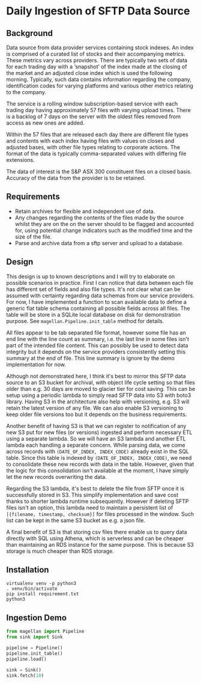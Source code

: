 # Daily Ingestion of SFTP Data Source

## Background
Data source from data provider services containing stock indexes. An index is comprised of a curated list of stocks and 
their accompanying metrics. These metrics vary across providers. There are typically two sets of data for each trading 
day with a ‘snapshot’ of the index made at the closing of the market and an adjusted close index which is used the 
following morning. Typically, such data contains information regarding the company, identification codes for varying 
platforms and various other metrics relating to the company.

The service is a rolling window subscription-based service with each trading day having approximately 57 files with 
varying upload times. There is a backlog of 7 days on the server with the oldest files removed from access as new ones 
are added.

Within the 57 files that are released each day there are different file types and contents with each index having files 
with values on closes and adjusted bases, with other file types relating to corporate actions. The format of the data is 
typically comma-separated values with differing file extensions.

The data of interest is the S&P ASX 300 constituent files on a closed basis. Accuracy of the data from the provider is 
to be retained.

## Requirements
- Retain archives for flexible and independent use of data.
- Any changes regarding the contents of the files made by the source whilst they are on the on the server should to be 
flagged and accounted for, using potential change indicators such as the modified time and the size of the file.
- Parse and archive data from a sftp server and upload to a database. 

## Design

This design is up to known descriptions and I will try to elaborate on possible scenarios in practice. First I can notice
that data between each file has different set of fields and also file types. It's not clear what can be assumed with 
certainty regarding data schemas from our service providers. For now, I have implemented a function to scan available 
data to define a generic flat table schema containing all possible fields across all files. The table will be store in 
a SQLite local database on disk for demonstration purpose. See `magellan.Pipeline.init_table` method for details.

All files appear to be tab separated file format, however
some file has an end line with the line count as summary, i.e. the last line in some files isn't part of the intended 
file content. This can possibly be used to detect data integrity but it depends on the service providers consistently 
setting this summary at the end of file. This line summary is ignore by the demo implementation for now.

Although not demonstrated here, I think it's best to mirror this SFTP data source to an S3 bucket for archival, with 
object life cycle setting so that files older than e.g. 30 days are moved to glacier tier for cost saving. This can be 
setup using a periodic lambda to simply read SFTP data into S3 with boto3 library. Having S3 in the architecture also 
help with versioning, e.g. S3 will retain the latest version of any file. We can also enable S3 versioning to keep older
file versions too but it depends on the business requirements. 

Another benefit of having S3 is that we can register to notification of any new S3 put for new files (or versions) 
ingested and perform necessary ETL using a separate lambda. So we will have an S3 lambda and another ETL lambda each 
handling a separate concern. While parsing data, we come across records with `(DATE_OF_INDEX, INDEX_CODE)` already 
exist in the SQL table. Since this table is indexed by `(DATE_OF_INDEX, INDEX_CODE)`, we need to consolidate these new
records with data in the table. However, given that the logic for this consolidation isn't available at the moment, I 
have simply let the new records overwriting the data.

Regarding the S3 lambda, it's best to delete the file from SFTP once it is successfully stored in S3. This simplify 
implementation and save cost thanks to shorter lambda runtime subsequently. However if deleting SFTP files isn't an 
option, this lambda need to maintain a persistent list of `[{filename, timestamp, checksum}]` for files processed in the window. 
Such list can be kept in the same S3 bucket as e.g. a json file.

A final benefit of S3 is that storing csv files there enable us to query data directly with SQL using Athena, which is
serverless and can be cheaper than maintaining an RDS instance for the same purpose. This is because S3 storage is much
cheaper than RDS storage.

## Installation
```shell script
virtualenv venv -p python3
. venv/bin/activate
pip install requirement.txt
python3
```
## Ingestion Demo
```python
from magellan import Pipeline
from sink import Sink

pipeline = Pipeline()
pipeline.init_table()
pipeline.load()

sink = Sink()
sink.fetch(10)
```